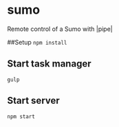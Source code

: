 # sumo
Remote control of a Sumo with |pipe|

##Setup
`npm install`

## Start task manager
`gulp`

## Start server
`npm start`
